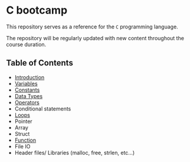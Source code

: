 # C bootcamp

This repository serves as a reference for the `C` programming language.
    
The repository will be regularly updated with new content throughout the course duration.


## Table of Contents


- [Introduction](https://github.com/SAFCSP-Team/c-bootcamp/blob/main/bootcamp/01.introduction.md)
- [Variables](https://github.com/SAFCSP-Team/c-bootcamp/blob/main/bootcamp/02.variables.md)
- [Constants](https://github.com/SAFCSP-Team/c-bootcamp/blob/main/bootcamp/03.constants.md)
- [Data Types](https://github.com/SAFCSP-Team/c-bootcamp/blob/main/bootcamp/04.data-types.md)
- [Operators](https://github.com/SAFCSP-Team/c-bootcamp/blob/main/bootcamp/05.Operators.md)
- Conditional statements
- [Loops](https://github.com/SAFCSP-Team/c-bootcamp/blob/main/bootcamp/07.loop.md)
- Pointer
- Array
- Struct
- [Function](https://github.com/SAFCSP-Team/c-bootcamp/blob/main/bootcamp/07.loop.md)
- File IO
- Header files/ Libraries (malloc, free, strlen, etc...)
